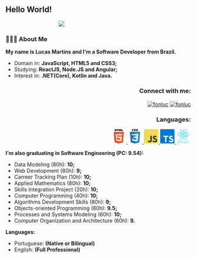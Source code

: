 ## Hello World!

<img align='right' src="https://github.com/fonluc/fonluc/blob/main/software-engineering.gif" width="360"  frameBorder="0"></img>

<br>

### 👨🏻‍💻 About Me 

<p align="left">

**My name is Lucas Martins and I'm a Software Developer from Brazil.**

* Domain in: **JavaScript, HTML5 and CSS3;**
* Studying: **ReactJS, Node.JS and Angular;**
* Interest in: **.NET(Core), Kotlin and Java.**

</p>

<h3 align="right">Connect with me:</h3>
<p align="right">
<a href="https://www.linkedin.com/in/fonluc/?locale=en_US" target="blank"><img align="center" src="https://cdn.jsdelivr.net/npm/simple-icons@3.0.1/icons/linkedin.svg" alt="fonluc" height="30" width="40" /></a>
<a href="https://instagram.com/fonluc" target="blank"><img align="center" src="https://cdn.jsdelivr.net/npm/simple-icons@3.0.1/icons/instagram.svg" alt="fonluc" height="30" width="40" /></a>
</p>

<h3 align="right">Languages:</h3>
<p align="right"> <a href="https://www.w3.org/html/" target="_blank"> <img src="https://raw.githubusercontent.com/devicons/devicon/master/icons/html5/html5-original-wordmark.svg" alt="html5" width="40" height="40"/> </a> <a href="https://www.w3schools.com/css/" target="_blank"> <img src="https://raw.githubusercontent.com/devicons/devicon/master/icons/css3/css3-original-wordmark.svg" alt="css3" width="40" height="40"/> </a> <a href="https://developer.mozilla.org/en-US/docs/Web/JavaScript" target="_blank"> <img src="https://raw.githubusercontent.com/devicons/devicon/master/icons/javascript/javascript-original.svg" alt="javascript" width="40" height="40"/> </a> <a href="https://www.typescriptlang.org/" target="_blank"> <img src="https://raw.githubusercontent.com/devicons/devicon/master/icons/typescript/typescript-original.svg" alt="typescript" width="40" height="40"/> </a> <a href="https://reactjs.org/" target="_blank"> <img src="https://raw.githubusercontent.com/devicons/devicon/master/icons/react/react-original-wordmark.svg" alt="react" width="40" height="40"/> </a> </p>

<p align="left">
 
**I'm also graduating in Software Engineering (PC: 9.54):**

- Data Modeling (80h): **10;**
- Web Development (80h): **9;**
- Carreer Tracking Plan (10h): **10;**
- Applied Mathematics (80h): **10;**
- Skills Integration Project (20h): **10;**
- Computer Programming (40h): **10;**
- Algorithms Development Skills (80h): **9;**
- Objects-oriented Programming (80h): **9.5;**
- Processes and Systems Modeling (60h): **10;**
- Computer Organization and Architecture (60h): **9.**

**Languages:**

- Portuguese: **(Native or Bilingual)**
- English: **(Full Professional)**

</p>
